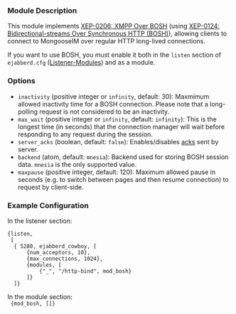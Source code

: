 ### Module Description
This module implements [XEP-0206: XMPP Over BOSH](http://xmpp.org/extensions/xep-0206.html) (using [XEP-0124: Bidirectional-streams Over Synchronous HTTP (BOSH)](http://xmpp.org/extensions/xep-0124.html)), allowing clients to connect to MongooseIM over regular HTTP long-lived connections.

If you want to use BOSH, you must enable it both in the `listen` section of `ejabberd.cfg` ([Listener-Modules](wiki/Listener-Modules)) and as a module.

### Options

* `inactivity` (positive integer or `infinity`, default: 30): Maxmimum allowed inactivity time for a BOSH connection. Please note that a long-polling request is not considered to be an inactivity.
* `max_wait` (positive integer or `infinity`, default: `infinity`): This is the longest time (in seconds) that the connection manager will wait before responding to any request during the session.
* `server_acks` (boolean, default: `false`): Enables/disables [acks](http://xmpp.org/extensions/xep-0124.html#ack-request) sent by server.
* `backend` (atom, default: `mnesia`): Backend used for storing BOSH session data. `mnesia` is the only supported value.
* `maxpause` (positive integer, default: 120): Maximum allowed pause in seconds (e.g. to switch between pages and then resume connection) to request by client-side.

### Example Configuration

In the listener section:
```
{listen,
 [
  { 5280, ejabberd_cowboy, [
      {num_acceptors, 10},
      {max_connections, 1024},
      {modules, [
          {"_", "/http-bind", mod_bosh}
      ]}
  ]}
```

In the module section:  
```  {mod_bosh, []} ```
